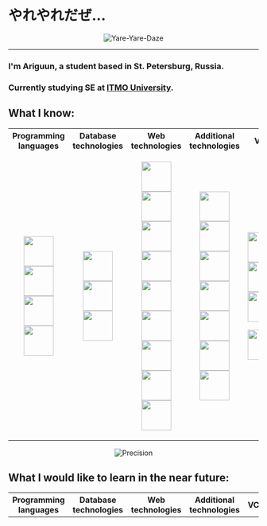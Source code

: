 # やれやれだぜ...
<p align="center">
	<img src="https://media.giphy.com/media/v1.Y2lkPTc5MGI3NjExZnQ3ZW1sdHJ0eWw3bnoxYnA3NWx3ZHFkZnJ5dWJpejZjdjdtNzZiayZlcD12MV9pbnRlcm5hbF9naWZfYnlfaWQmY3Q9Zw/Hm5GaIXm3aifS/giphy.gif" alt="Yare-Yare-Daze"/>
</p>

___
### I'm Ariguun, a student based in St. Petersburg, Russia.
### Currently studying SE at [ITMO University](https://itmo.ru).

## What I know:
<div align="center">
	<table>
		<tr>
			<th>Programming languages</th>
			<th>Database technologies</th>
			<th>Web technologies</th>
			<th>Additional technologies</th>
			<th>VCS</th>
			<th>Preferred IDEs</th>
			<th>OS</th>
		</tr>
		<tr>
			<td>
				<p align="center">
					<a href="https://python.org" target="_blank" rel="noreferrer">
						<img width=60 src="https://cdn.jsdelivr.net/gh/devicons/devicon@latest/icons/python/python-original.svg" />
					</a>
					<a href="https://java.com" target="_blank" rel="noreferrer">
						<img width=60 src="https://cdn.jsdelivr.net/gh/devicons/devicon@latest/icons/java/java-original.svg" />
					</a>
					<a href="https://isocpp.org" target="_blank" rel="noreferrer">
						<img width=60 src="https://cdn.jsdelivr.net/gh/devicons/devicon@latest/icons/cplusplus/cplusplus-plain.svg" />
					</a>
					<a href="https://www.open-std.org/jtc1/sc22/wg14/www/docs/n1570.pdf" target="_blank" rel="noreferrer">
						<img width=60 src="https://cdn.jsdelivr.net/gh/devicons/devicon@latest/icons/c/c-plain.svg" />
					</a>
				</p>
			</td>
			<td>
				<p align="center">
					<a href="https://postgresql.org" target="_blank" rel="noreferrer">
						<img width=60 src="https://cdn.jsdelivr.net/gh/devicons/devicon@latest/icons/postgresql/postgresql-plain.svg" />
					</a>
					<a href="https://mysql.com" target="_blank" rel="noreferrer">
						<img width=60 src="https://cdn.jsdelivr.net/gh/devicons/devicon@latest/icons/mysql/mysql-original.svg" />
					</a>
					<a href="https://mongodb.com" target="_blank" rel="noreferrer">
						<img width=60 src="https://cdn.jsdelivr.net/gh/devicons/devicon@latest/icons/mongodb/mongodb-plain.svg" />
					</a>
				</p>
			</td>
			<td>
				<p align="center">
					<a href="https://php.net" target="_blank" rel="noreferrer">
						<img width=60 src="https://cdn.jsdelivr.net/gh/devicons/devicon@latest/icons/php/php-original.svg" />
					</a>
					<a href="https://html.spec.whatwg.org/multipage/" target="_blank" rel="noreferrer">
						<img width=60 src="https://cdn.jsdelivr.net/gh/devicons/devicon@latest/icons/html5/html5-plain.svg" />
					</a>
					<a href="https://www.w3.org/Style/CSS/Overview.en.html" target="_blank" rel="noreferrer">
						<img width=60 src="https://cdn.jsdelivr.net/gh/devicons/devicon@latest/icons/css3/css3-plain.svg" />
					</a>
					<a href="https://developer.mozilla.org/en-US/docs/Web/JavaScript" target="_blank" rel="noreferrer">
						<img width=60 src="https://cdn.jsdelivr.net/gh/devicons/devicon@latest/icons/javascript/javascript-plain.svg" />
					</a>
					<a href="https://jquery.com" target="_blank" rel="noreferrer">
						<img width=60 src="https://cdn.jsdelivr.net/gh/devicons/devicon@latest/icons/jquery/jquery-original.svg" />
					</a>
					<a href="https://typescriptlang.org" target="_blank" rel="noreferrer">
						<img width=60 src="https://cdn.jsdelivr.net/gh/devicons/devicon@latest/icons/typescript/typescript-plain.svg" />
					</a>
					<a href="https://angular.dev" target="_blank" rel="noreferrer">
						<img width=60 src="https://cdn.jsdelivr.net/gh/devicons/devicon@latest/icons/angular/angular-original.svg" />
					</a>
					<a href="https://spring.io" target="_blank" rel="noreferrer">
						<img width=60 src="https://cdn.jsdelivr.net/gh/devicons/devicon@latest/icons/spring/spring-original.svg" />
					</a>
					<a href="https://spring.io/projects/spring-boot" target="_blank" rel="noreferrer">
						<img width=60 src="https://user-images.githubusercontent.com/25181517/183891303-41f257f8-6b3d-487c-aa56-c497b880d0fb.png" />
					</a>
				</p>
   			</td>
			<td>
				<p align="center">
					<a href="https://maven.apache.org" target="_blank" rel="noreferrer">
						<img width=60 src="https://cdn.jsdelivr.net/gh/devicons/devicon@latest/icons/maven/maven-original.svg" />
					</a>
					<a href="https://gradle.org" target="_blank" rel="noreferrer">
						<img width=60 src="https://cdn.jsdelivr.net/gh/devicons/devicon@latest/icons/gradle/gradle-original.svg" />
					</a>
					<a href="https://projectlombok.org" target="_blank" rel="noreferrer">
						<img width=60 src="https://user-images.githubusercontent.com/25181517/190229463-87fa862f-ccf0-48da-8023-940d287df610.png" />
					</a>
					<a href="https://ant.apache.org" target="_blank" rel="noreferrrer">
						<img width=60 src="https://icon-icons.com/icons2/2699/PNG/512/apache_ant_logo_icon_169591.png" />
					</a>
					<a href="https://npmjs.org" target="_blank" rel="noreferrer">
						<img width=60 src="https://cdn.jsdelivr.net/gh/devicons/devicon@latest/icons/npm/npm-original-wordmark.svg" />
					</a>
					<a href="https://testcontainers.com" target="_blank" rel="noreferrer">
						<img width=60 src="https://user-images.githubusercontent.com/25181517/184097317-690eea12-3a26-4f7c-8521-729ebbbb3f98.png"/>
					</a>
					<a href="https://postman.com" target="_blank" rel="noreferrer">
						<img width=60 src="https://cdn.jsdelivr.net/gh/devicons/devicon@latest/icons/postman/postman-original.svg" />
					</a>
				</p>
			</td>
			<td>
				<p align="center">
					<a href="https://git-scm.com" target="_blank" rel="noreferrer">
						<img width=60 src="https://cdn.jsdelivr.net/gh/devicons/devicon@latest/icons/git/git-original.svg" />
					</a>
					<a href="https://subversion.apache.org" target="_blank" rel="noreferrer">
						<img width=60 src="https://cdn.jsdelivr.net/gh/devicons/devicon@latest/icons/subversion/subversion-original.svg" />
					</a>
					<a href="https://github.com/features" target="_blank" rel="noreferrer">
						<img width=60 src="https://cdn.jsdelivr.net/gh/devicons/devicon@latest/icons/github/github-original.svg" />
					</a>
					<a href="https://github.com/features/actions" target="_blank" rel="noreferrer">
						<img src="https://cdn.jsdelivr.net/gh/devicons/devicon@latest/icons/githubactions/githubactions-original.svg" />
					</a>
					<a href="https://about.gitlab.com" target="_blank" rel="noreferrer">
						<img width=60 src="https://cdn.jsdelivr.net/gh/devicons/devicon@latest/icons/gitlab/gitlab-original.svg" />
					</a>
				</p>
			</td>
			<td>
				<p align="center">
					<a href="https://jetbrains.org/idea" target="_blank" rel="noreferrer">
						<img width=60 src="https://cdn.jsdelivr.net/gh/devicons/devicon@latest/icons/intellij/intellij-original.svg" />
					</a>
					<a href="https://jetbrains.org/pycharm" target="_blank" rel="noreferrer">
						<img width=60 src="https://cdn.jsdelivr.net/gh/devicons/devicon@latest/icons/pycharm/pycharm-original.svg" />
					</a>
					<a href="https://jetbrains.org/clion" target="_blank" rel="noreferrer">
						<img width=60 src="https://cdn.jsdelivr.net/gh/devicons/devicon@latest/icons/clion/clion-original.svg" />
					</a>
					<a href="https://jetbrains.org/phpstorm" target="_blank" rel="noreferrer">
						<img width=60 src="https://cdn.jsdelivr.net/gh/devicons/devicon@latest/icons/phpstorm/phpstorm-original.svg" />
					</a>
					<a href="https://jetbrains.org/webstorm" target="_blank" rel="noreferrer">
						<img width=60 src="https://cdn.jsdelivr.net/gh/devicons/devicon@latest/icons/webstorm/webstorm-original.svg" />
					</a>
					<a href="https://code.visualstudio.com" target="_blank" rel="noreferrer">
						<img width=60 src="https://cdn.jsdelivr.net/gh/devicons/devicon@latest/icons/vscode/vscode-original.svg" />
					</a>
					<a href="https://vim.org" target="_blank" rel="noreferrer">
        					<img width=60 src="https://cdn.jsdelivr.net/gh/devicons/devicon@latest/icons/vim/vim-plain.svg" />
					</a>
				</p>
			</td>
			<td>
				<p align="center">
					<a href="https://microsoft.com/en-us/windows" target="_blank" rel="noreferrer">
						<img width=60 src="https://cdn.jsdelivr.net/gh/devicons/devicon@latest/icons/windows11/windows11-original.svg" />
					</a>
					<a href="https://linux.org" target="_blank" rel="noreferrer">
						<img width=60 src="https://cdn.jsdelivr.net/gh/devicons/devicon@latest/icons/linux/linux-original.svg" />
					</a>
					<a href="https://ubuntu.com" target="_blank" rel="noreferrer">
						<img width=60 src="https://cdn.jsdelivr.net/gh/devicons/devicon@latest/icons/ubuntu/ubuntu-original.svg" />
					</a>
				</p>
			</td>
		</tr>
   </table>
</div>
<p align="center">
	<img src="https://media.giphy.com/media/v1.Y2lkPTc5MGI3NjExZjBtNm55eTlwMXpucTN5aG1iNHI2MzZjb201dWNvNm1sd3Zxc3F2OSZlcD12MV9pbnRlcm5hbF9naWZfYnlfaWQmY3Q9Zw/1mFVpMmFnfAFG/giphy.gif" alt="Precision"/>
</p>

## What I would like to learn in the near future:
<div align="center">
	<table>
		<tr>
			<th>Programming languages</th>
			<th>Database technologies</th>
			<th>Web technologies</th>
			<th>Additional technologies</th>
			<th>VCS</th>
			<th>Preferred IDEs</th>
			<th>OS</th>
		</tr>
   </table>
</div>

